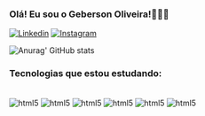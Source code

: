 
### Olá! Eu sou o Geberson Oliveira!🙋🏻‍♂️

[![Linkedin](https://img.shields.io/badge/LinkedIn-0077B5?style=for-the-badge&logo=linkedin&logoColor=white)](https://www.linkedin.com/in/g%C3%A9berson-oliveira-lopes-a59821228/)
[![Instagram](https://img.shields.io/badge/Instagram-E4405F?style=for-the-badge&logo=instagram&logoColor=white)](https://www.instagram.com/geberson16?igsh=b2h5b3Y4eHNnODRk)



![Anurag' GitHub stats](https://github-readme-stats.vercel.app/api?username=Geberson16&show_icons=true&theme=dracula)



### Tecnologias que estou estudando:

<div style="display: incline_block"><br/>
    <img align="center" alt="html5" src="https://img.shields.io/badge/HTML5-E34F26?style=for-the-badge&logo=html5&logoColor=white"/>
    <img align="center" alt="html5" src="https://img.shields.io/badge/CSS3-1572B6?style=for-the-badge&logo=css3&logoColor=white"/>
    <img align="center" alt="html5" src="https://img.shields.io/badge/JavaScript-323330?style=for-the-badge&logo=javascript&logoColor=F7DF1E"/>
    <img align="center" alt="html5" src="https://img.shields.io/badge/MongoDB-4EA94B?style=for-the-badge&logo=mongodb&logoColor=white"/>
    <img align="center" alt="html5" src="https://img.shields.io/badge/Angular-DD0031?style=for-the-badge&logo=angular&logoColor=white"/>
   <img align="center" alt="html5" src="https://img.shields.io/badge/React-20232A?style=for-the-badge&logo=react&logoColor=61DAFB"/>

    
 






    

</div>








